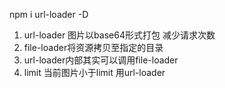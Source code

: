 npm i url-loader -D
1. url-loader 图片以base64形式打包 减少请求次数
2. file-loader将资源拷贝至指定的目录
3. url-loader内部其实可以调用file-loader
4. limit 当前图片小于limit 用url-loader